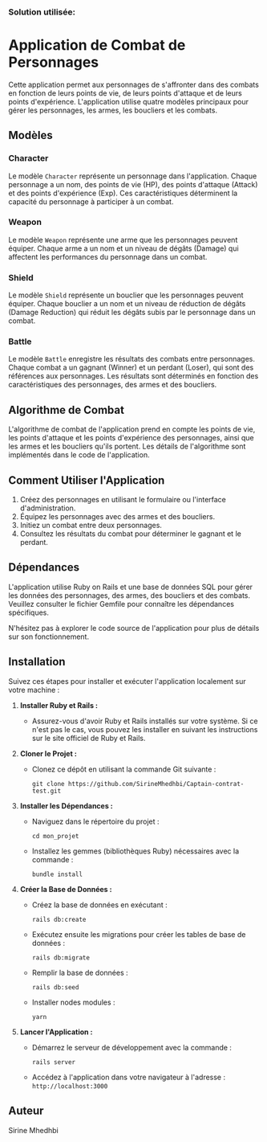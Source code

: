 

### Solution utilisée:

# Application de Combat de Personnages

Cette application permet aux personnages de s'affronter dans des combats en fonction de leurs points de vie, de leurs points d'attaque et de leurs points d'expérience. L'application utilise quatre modèles principaux pour gérer les personnages, les armes, les boucliers et les combats.

## Modèles

### Character

Le modèle `Character` représente un personnage dans l'application. Chaque personnage a un nom, des points de vie (HP), des points d'attaque (Attack) et des points d'expérience (Exp). Ces caractéristiques déterminent la capacité du personnage à participer à un combat.

### Weapon

Le modèle `Weapon` représente une arme que les personnages peuvent équiper. Chaque arme a un nom et un niveau de dégâts (Damage) qui affectent les performances du personnage dans un combat.

### Shield

Le modèle `Shield` représente un bouclier que les personnages peuvent équiper. Chaque bouclier a un nom et un niveau de réduction de dégâts (Damage Reduction) qui réduit les dégâts subis par le personnage dans un combat.

### Battle

Le modèle `Battle` enregistre les résultats des combats entre personnages. Chaque combat a un gagnant (Winner) et un perdant (Loser), qui sont des références aux personnages. Les résultats sont déterminés en fonction des caractéristiques des personnages, des armes et des boucliers.

## Algorithme de Combat

L'algorithme de combat de l'application prend en compte les points de vie, les points d'attaque et les points d'expérience des personnages, ainsi que les armes et les boucliers qu'ils portent. Les détails de l'algorithme sont implémentés dans le code de l'application.

## Comment Utiliser l'Application

1. Créez des personnages en utilisant le formulaire ou l'interface d'administration.
2. Équipez les personnages avec des armes et des boucliers.
3. Initiez un combat entre deux personnages.
4. Consultez les résultats du combat pour déterminer le gagnant et le perdant.

## Dépendances

L'application utilise Ruby on Rails et une base de données SQL pour gérer les données des personnages, des armes, des boucliers et des combats. Veuillez consulter le fichier Gemfile pour connaître les dépendances spécifiques.

N'hésitez pas à explorer le code source de l'application pour plus de détails sur son fonctionnement.

## Installation

Suivez ces étapes pour installer et exécuter l'application localement sur votre machine :

1. **Installer Ruby et Rails :**

   - Assurez-vous d'avoir Ruby et Rails installés sur votre système. Si ce n'est pas le cas, vous pouvez les installer en suivant les instructions sur le site officiel de Ruby et Rails.

2. **Cloner le Projet :**

   - Clonez ce dépôt en utilisant la commande Git suivante :
     ```
     git clone https://github.com/SirineMhedhbi/Captain-contrat-test.git
     ```

3. **Installer les Dépendances :**

   - Naviguez dans le répertoire du projet :
     ```
     cd mon_projet
     ```
   - Installez les gemmes (bibliothèques Ruby) nécessaires avec la commande :
     ```
     bundle install
     ```

4. **Créer la Base de Données :**

   - Créez la base de données en exécutant :
     ```
     rails db:create
     ```
   - Exécutez ensuite les migrations pour créer les tables de base de données :
     ```
     rails db:migrate
     ```
   - Remplir la base de données :

     ```
     rails db:seed
     ```

   - Installer nodes modules :

     ```
     yarn
     ```

5. **Lancer l'Application :**

   - Démarrez le serveur de développement avec la commande :
     ```
     rails server
     ```
   - Accédez à l'application dans votre navigateur à l'adresse : `http://localhost:3000`

## Auteur

Sirine Mhedhbi
